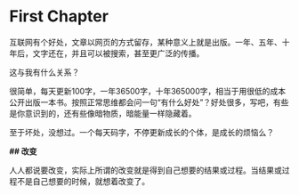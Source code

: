 # First Chapter

  


互联网有个好处，文章以网页的方式留存，某种意义上就是出版。一年、五年、十年后，文字还在，并且可以被搜索，甚至更广泛的传播。

  


这与我有什么关系？

  


很简单，每天更新100字，一年36500字，十年365000字，相当于用很低的成本公开出版一本书。按照正常思维都会问一句“有什么好处”？好处很多，写吧，有些是你意识到的，还有些像暗物质，暗能量一样隐藏着。

  


至于坏处，没想过。一个每天码字，不停更新成长的个体，是成长的烦恼么？

  


  


**\#\# 改变**

人人都说要改变，实际上所谓的改变就是得到自己想要的结果或过程。当结果或过程不是自己想要的时候，就想着改变了。

  


